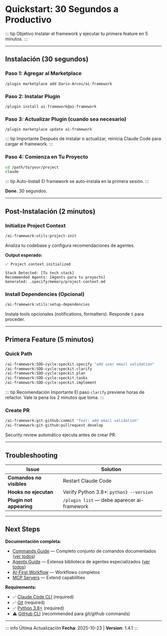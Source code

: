 # Quickstart: 30 Segundos a Productivo

::: tip Objetivo
Instalar el framework y ejecutar tu primera feature en 5 minutos.
:::

---

## Instalación (30 segundos)

### Paso 1: Agregar al Marketplace

```
/plugin marketplace add Dario-Arcos/ai-framework
```

### Paso 2: Instalar Plugin

```
/plugin install ai-framework@ai-framework
```

### Paso 3: Actualizar Plugin (cuando sea necesario)

```
/plugin marketplace update ai-framework
```

::: tip Importante
Después de instalar o actualizar, reinicia Claude Code para cargar el framework.
:::

### Paso 4: Comienza en Tu Proyecto

```bash
cd /path/to/your/project
claude
```

::: tip Auto-Install
El framework se auto-instala en la primera sesión.
:::

**Done.** 30 segundos.

---

## Post-Instalación (2 minutos)

### Initialize Project Context

```bash
/ai-framework:utils:project-init
```

Analiza tu codebase y configura recomendaciones de agentes.

**Output esperado:**

```text
✅ Project context initialized

Stack Detected: [Tu tech stack]
Recommended Agents: [Agents para tu proyecto]
Generated: .specify/memory/project-context.md
```

### Install Dependencies (Opcional)

```bash
/ai-framework:utils:setup-dependencies
```

Instala tools opcionales (notifications, formatters). Responde `S` para proceder.

---

## Primera Feature (5 minutos)

### Quick Path

```bash
/ai-framework:SDD-cycle:speckit.specify "add user email validation"
/ai-framework:SDD-cycle:speckit.clarify
/ai-framework:SDD-cycle:speckit.plan
/ai-framework:SDD-cycle:speckit.tasks
/ai-framework:SDD-cycle:speckit.implement
```

::: tip Recomendación Importante
El paso `clarify` previene horas de refactor. Vale la pena los 2 minutos que toma.
:::

### Create PR

```bash
/ai-framework:git-github:commit "feat: add email validation"
/ai-framework:git-github:pullrequest develop
```

Security review automático ejecuta antes de crear PR.

---

## Troubleshooting

| Issue                    | Solution                                    |
| ------------------------ | ------------------------------------------- |
| **Comandos no visibles** | Restart Claude Code                         |
| **Hooks no ejecutan**    | Verify Python 3.8+: `python3 --version`     |
| **Plugin not appearing** | `/plugin list` — debe aparecer ai-framework |

---

## Next Steps

**Documentación completa:**

- [Commands Guide](./commands-guide.md) — Completo conjunto de comandos documentados ([ver todos](./commands-guide))
- [Agents Guide](./agents-guide.md) — Extensa biblioteca de agentes especializados ([ver todos](./agents-guide))
- [AI-First Workflow](./ai-first-workflow.md) — Workflows completos
- [MCP Servers](./mcp-servers.md) — Extend capabilities

**Requirements:**

- ✅ [Claude Code CLI](https://docs.claude.com/en/docs/claude-code/installation) (required)
- ✅ [Git](https://git-scm.com/downloads) (required)
- ✅ [Python 3.8+](https://www.python.org/downloads/) (required)
- ⚠️ [GitHub CLI](https://cli.github.com/) (recommended para git/github commands)

---

::: info Última Actualización
**Fecha**: 2025-10-23 | **Version**: 1.4.1
:::
